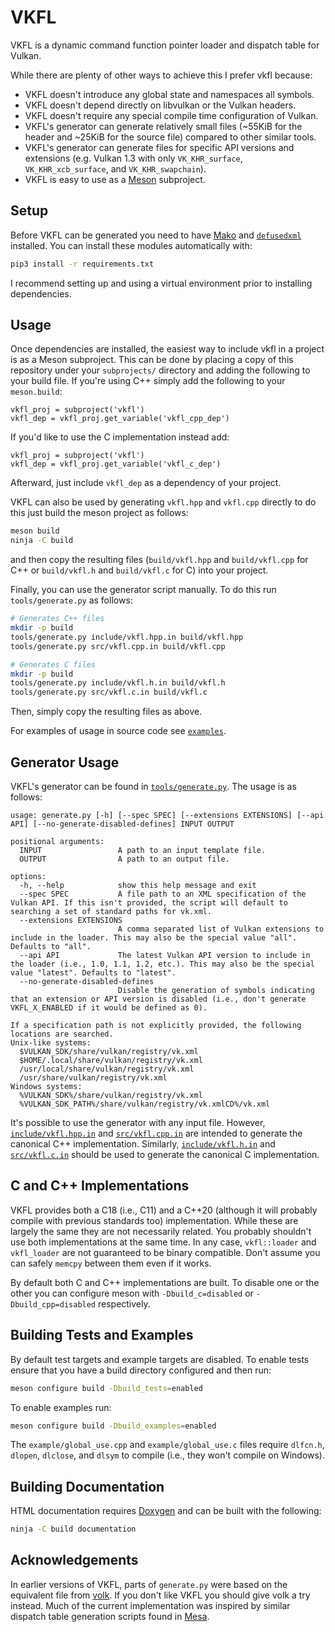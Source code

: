# VKFL

VKFL is a dynamic command function pointer loader and dispatch table for Vulkan.

While there are plenty of other ways to achieve this I prefer vkfl because:

- VKFL doesn't introduce any global state and namespaces all symbols.
- VKFL doesn't depend directly on libvulkan or the Vulkan headers.
- VKFL doesn't require any special compile time configuration of Vulkan.
- VKFL's generator can generate relatively small files (~55KiB for the header and ~25KiB for the source file) compared to other similar tools.
- VKFL's generator can generate files for specific API versions and extensions (e.g. Vulkan 1.3 with only `VK_KHR_surface`, `VK_KHR_xcb_surface`, and `VK_KHR_swapchain`).
- VKFL is easy to use as a [Meson](https://mesonbuild.com) subproject.

## Setup

Before VKFL can be generated you need to have [Mako](https://www.makotemplates.org/) and [`defusedxml`](https://pypi.org/project/defusedxml/) installed. You
can install these modules automatically with:

```sh
pip3 install -r requirements.txt
```

I recommend setting up and using a virtual environment prior to installing dependencies.

## Usage

Once dependencies are installed, the easiest way to include vkfl in a project is as a Meson subproject. This can be 
done by placing a copy of this repository under your `subprojects/` directory and adding the following to your build
file. If you're using C++ simply add the following to your `meson.build`:

```meson
vkfl_proj = subproject('vkfl')
vkfl_dep = vkfl_proj.get_variable('vkfl_cpp_dep')
```

If you'd like to use the C implementation instead add:

```meson
vkfl_proj = subproject('vkfl')
vkfl_dep = vkfl_proj.get_variable('vkfl_c_dep')
```

Afterward, just include `vkfl_dep` as a dependency of your project.

VKFL can also be used by generating `vkfl.hpp` and `vkfl.cpp` directly to do this just build the meson project as
follows:

```sh
meson build
ninja -C build
```

and then copy the resulting files (`build/vkfl.hpp` and `build/vkfl.cpp` for C++ or `build/vkfl.h` and
`build/vkfl.c` for C) into your project.

Finally, you can use the generator script manually. To do this run `tools/generate.py` as follows:

```sh
# Generates C++ files
mkdir -p build
tools/generate.py include/vkfl.hpp.in build/vkfl.hpp
tools/generate.py src/vkfl.cpp.in build/vkfl.cpp

# Generates C files
mkdir -p build
tools/generate.py include/vkfl.h.in build/vkfl.h
tools/generate.py src/vkfl.c.in build/vkfl.c
```

Then, simply copy the resulting files as above.

For examples of usage in source code see [`examples`](https://github.com/gn0mesort/vkfl/blob/master/examples/).

## Generator Usage

VKFL's generator can be found in [`tools/generate.py`](https://github.com/gn0mesort/vkfl/blob/master/tools/generate.py).
The usage is as follows:

```
usage: generate.py [-h] [--spec SPEC] [--extensions EXTENSIONS] [--api API] [--no-generate-disabled-defines] INPUT OUTPUT

positional arguments:
  INPUT                 A path to an input template file.
  OUTPUT                A path to an output file.

options:
  -h, --help            show this help message and exit
  --spec SPEC           A file path to an XML specification of the Vulkan API. If this isn't provided, the script will default to searching a set of standard paths for vk.xml.
  --extensions EXTENSIONS
                        A comma separated list of Vulkan extensions to include in the loader. This may also be the special value "all". Defaults to "all".
  --api API             The latest Vulkan API version to include in the loader (i.e., 1.0, 1.1, 1.2, etc.). This may also be the special value "latest". Defaults to "latest".
  --no-generate-disabled-defines
                        Disable the generation of symbols indicating that an extension or API version is disabled (i.e., don't generate VKFL_X_ENABLED if it would be defined as 0).

If a specification path is not explicitly provided, the following locations are searched.
Unix-like systems:
  $VULKAN_SDK/share/vulkan/registry/vk.xml
  $HOME/.local/share/vulkan/registry/vk.xml
  /usr/local/share/vulkan/registry/vk.xml
  /usr/share/vulkan/registry/vk.xml
Windows systems:
  %VULKAN_SDK%/share/vulkan/registry/vk.xml
  %VULKAN_SDK_PATH%/share/vulkan/registry/vk.xmlCD%/vk.xml
```

It's possible to use the generator with any input file. However, [`include/vkfl.hpp.in`](https://github.com/gn0mesort/vkfl/blob/master/include/vkfl.hpp.in) and
[`src/vkfl.cpp.in`](https://github.com/gn0mesort/vkfl/blob/master/src/vkfl.cpp.in) are intended to generate the canonical C++ implementation. Similarly,
[`include/vkfl.h.in`](https://github.com/gn0mesort/vkfl/blob/master/include/vkfl.h.in) and
[`src/vkfl.c.in`](https://github.com/gn0mesort/vkfl/blob/master/src/vkfl.c.in) should be used to generate the
canonical C implementation.

## C and C++ Implementations

VKFL provides both a C18 (i.e., C11) and a C++20 (although it will probably compile with previous standards too)
implementation. While these are largely the same they are not necessarily related. You probably shouldn't use
both implementations at the same time. In any case, `vkfl::loader` and `vkfl_loader` are not guaranteed to be binary
compatible. Don't assume you can safely `memcpy` between them even if it works.

By default both C and C++ implementations are built. To disable one or the other you can configure meson with
`-Dbuild_c=disabled` or `-Dbuild_cpp=disabled` respectively.

## Building Tests and Examples

By default test targets and example targets are disabled. To enable tests ensure that you have a build directory
configured and then run:

```sh
meson configure build -Dbuild_tests=enabled
```

To enable examples run:

```sh
meson configure build -Dbuild_examples=enabled
```

The `example/global_use.cpp` and `example/global_use.c` files require `dlfcn.h`, `dlopen`, `dlclose`, and `dlsym` to
compile (i.e., they won't compile on Windows).

## Building Documentation

HTML documentation requires [Doxygen](https://www.doxygen.nl/) and can be built with the following:

```sh
ninja -C build documentation
```

## Acknowledgements

In earlier versions of VKFL, parts of `generate.py` were based on the equivalent file from 
[volk](https://github.com/zeux/volk). If you don't like VKFL you should give volk a try instead. Much of the current
implementation was inspired by similar dispatch table generation scripts found in [Mesa](https://mesa3d.org/).
